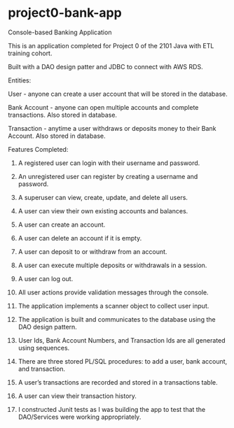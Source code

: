 # project0-bank-app
Console-based Banking Application

This is an application completed for Project 0 of the 2101 Java with ETL training cohort. 

Built with a DAO design patter and JDBC to connect with AWS RDS. 

Entities: 

User - anyone can create a user account that will be stored in the database.

Bank Account - anyone can open multiple accounts and complete transactions. Also stored in database.

Transaction - anytime a user withdraws or deposits money to their Bank Account. Also stored in database.

Features Completed:
1.	A registered user can login with their username and password.
2.	An unregistered user can register by creating a username and password.
3.	A superuser can view, create, update, and delete all users.
4.	A user can view their own existing accounts and balances.
5.	A user can create an account. 
6.	A user can delete an account if it is empty. 
7.	A user can deposit to or withdraw from an account. 
8.	A user can execute multiple deposits or withdrawals in a session. 
9.	A user can log out. 
10.	All user actions provide validation messages through the console.
11.	The application implements a scanner object to collect user input.


12.	The application is built and communicates to the database using the DAO design pattern.
13.	User Ids, Bank Account Numbers, and Transaction Ids are all generated using sequences.
14.	There are three stored PL/SQL procedures: to add a user, bank account, and transaction. 
15.	A user’s transactions are recorded and stored in a transactions table.
16.	A user can view their transaction history.
17.	I constructed Junit tests as I was building the app to test that the DAO/Services were working appropriately.
 
